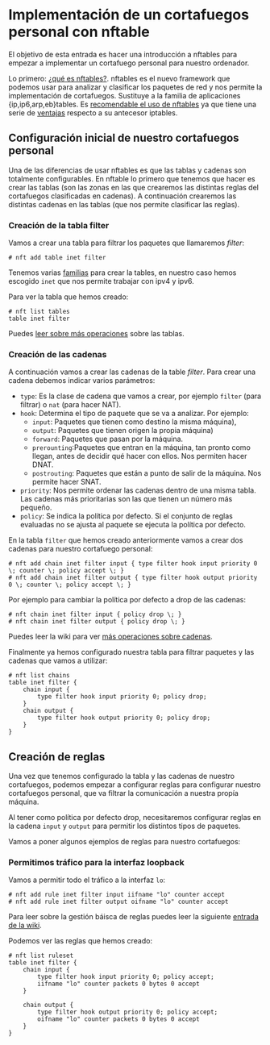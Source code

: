 # Implementación de un cortafuegos personal con nftable

El objetivo de esta entrada es hacer una introducción a nftables para empezar a implementar un cortafuego personal para nuestro ordenador. 

Lo primero: [¿qué es nftables?](https://wiki.nftables.org/wiki-nftables/index.php/What_is_nftables%3F). nftables es el nuevo framework que podemos usar para analizar y clasificar los paquetes de red y nos permite la implementación de cortafuegos. Sustituye a la familia de aplicaciones {ip,ip6,arp,eb}tables. Es [recomendable el uso de nftables](https://wiki.nftables.org/wiki-nftables/index.php/Why_nftables%3F) ya que tiene una serie de [ventajas](https://wiki.nftables.org/wiki-nftables/index.php/Main_differences_with_iptables) respecto a su antecesor iptables.

## Configuración inicial de nuestro cortafuegos personal

Una de las diferencias de usar nftables es que las tablas y cadenas son totalmente configurables. En nftable lo primero que tenemos que hacer es crear las tablas (son las zonas en las que crearemos las distintas reglas del cortafuegos clasificadas en cadenas). A continuación crearemos las distintas cadenas en las tablas (que nos permite clasificar las reglas). 

### Creación de la tabla filter

Vamos a crear una tabla para filtrar los paquetes que llamaremos *filter*:

    # nft add table inet filter

Tenemos varias [familias](https://wiki.nftables.org/wiki-nftables/index.php/Nftables_families) para crear la tables, en nuestro caso hemos escogido `inet` que nos permite trabajar con ipv4 y ipv6.

Para ver la tabla que hemos creado:

    # nft list tables
    table inet filter

Puedes [leer sobre más operaciones](https://wiki.nftables.org/wiki-nftables/index.php/Configuring_tables) sobre las tablas.

### Creación de las cadenas

A continuación vamos a crear las cadenas de la table *filter*. Para crear una cadena debemos indicar varios parámetros:

* `type`: Es la clase de cadena que vamos a crear, por ejemplo `filter` (para filtrar) o `nat` (para hacer NAT).
* `hook`: Determina el tipo de paquete que se va a analizar. Por ejemplo: 
  * `input`: Paquetes que tienen como destino la misma máquina), 
  * `output`: Paquetes que tienen origen la propia máquina)
  * `forward`: Paquetes que pasan por la máquina. 
  * `prerounting`:Paquetes que entran en la máquina, tan pronto como llegan, antes de decidir qué hacer con ellos. Nos permiten hacer DNAT.
  * `postrouting`: Paquetes que están a punto de salir de la máquina. Nos permite hacer SNAT.
* `priority`: Nos permite ordenar las cadenas dentro de una misma tabla. Las cadenas más prioritarias son las que tienen un número más pequeño.
* `policy`: Se indica la política por defecto. Si el conjunto de reglas evaluadas no se ajusta al paquete se ejecuta la política por defecto.

En la tabla `filter` que hemos creado anteriormente vamos a crear dos cadenas para nuestro cortafuego personal:

    # nft add chain inet filter input { type filter hook input priority 0 \; counter \; policy accept \; }
    # nft add chain inet filter output { type filter hook output priority 0 \; counter \; policy accept \; }
    
Por ejemplo para cambiar la política por defecto a drop de las cadenas:

    # nft chain inet filter input { policy drop \; }
    # nft chain inet filter output { policy drop \; }

Puedes leer la wiki para ver [más operaciones sobre cadenas](https://wiki.nftables.org/wiki-nftables/index.php/Configuring_chains).

Finalmente ya hemos configurado nuestra tabla para filtrar paquetes y las cadenas que vamos a utilizar:

    # nft list chains
    table inet filter {
    	chain input {
    		type filter hook input priority 0; policy drop;
    	}
    	chain output {
    		type filter hook output priority 0; policy drop;
    	}
    }

## Creación de reglas

Una vez que tenemos configurado la tabla y las cadenas de nuestro cortafuegos, podemos empezar a configurar reglas para configurar nuestro cortafuegos personal, que va filtrar la comunicación a nuestra propía máquina.

Al tener como política por defecto drop, necesitaremos configurar reglas en la cadena `input` y `output` para permitir los distintos tipos de paquetes.

Vamos a poner algunos ejemplos de reglas para nuestro cortafuegos:

### Permitimos tráfico para la interfaz loopback

Vamos a permitir todo el tráfico a la interfaz `lo`:

    # nft add rule inet filter input iifname "lo" counter accept    
    # nft add rule inet filter output oifname "lo" counter accept

Para leer sobre la gestión báisca de reglas puedes leer la siguiente [entrada de la wiki](https://wiki.nftables.org/wiki-nftables/index.php/Simple_rule_management).

Podemos ver las reglas que hemos creado:

    # nft list ruleset
    table inet filter {
    	chain input {
    		type filter hook input priority 0; policy accept;
    		iifname "lo" counter packets 0 bytes 0 accept
    	}

    	chain output {
    		type filter hook output priority 0; policy accept;
    		oifname "lo" counter packets 0 bytes 0 accept
    	}
    }
